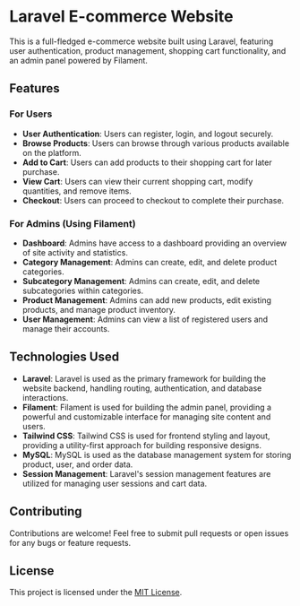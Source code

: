 

# Laravel E-commerce Website

This is a full-fledged e-commerce website built using Laravel, featuring user authentication, product management, shopping cart functionality, and an admin panel powered by Filament.

## Features

### For Users

- **User Authentication**: Users can register, login, and logout securely.
- **Browse Products**: Users can browse through various products available on the platform.
- **Add to Cart**: Users can add products to their shopping cart for later purchase.
- **View Cart**: Users can view their current shopping cart, modify quantities, and remove items.
- **Checkout**: Users can proceed to checkout to complete their purchase.

### For Admins (Using Filament)

- **Dashboard**: Admins have access to a dashboard providing an overview of site activity and statistics.
- **Category Management**: Admins can create, edit, and delete product categories.
- **Subcategory Management**: Admins can create, edit, and delete subcategories within categories.
- **Product Management**: Admins can add new products, edit existing products, and manage product inventory.
- **User Management**: Admins can view a list of registered users and manage their accounts.

## Technologies Used

- **Laravel**: Laravel is used as the primary framework for building the website backend, handling routing, authentication, and database interactions.
- **Filament**: Filament is used for building the admin panel, providing a powerful and customizable interface for managing site content and users.
- **Tailwind CSS**:  Tailwind CSS is used for frontend styling and layout, providing a utility-first approach for building responsive designs.
- **MySQL**: MySQL is used as the database management system for storing product, user, and order data.
- **Session Management**: Laravel's session management features are utilized for managing user sessions and cart data.



## Contributing

Contributions are welcome! Feel free to submit pull requests or open issues for any bugs or feature requests.

## License

This project is licensed under the [MIT License](LICENSE).



